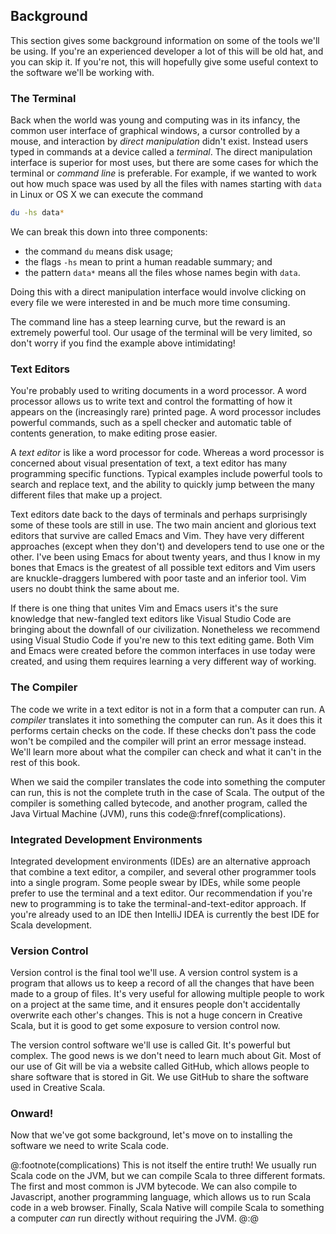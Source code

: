 ## Background

This section gives some background information on some of the tools we'll be using.
If you're an experienced developer a lot of this will be old hat, and you can skip it.
If you're not, this will hopefully give some useful context to the software we'll be working with.



### The Terminal

Back when the world was young and computing was in its infancy, the common user interface of graphical windows, a cursor controlled by a mouse, and interaction by *direct manipulation* didn't exist.
Instead users typed in commands at a device called a *terminal*.
The direct manipulation interface is superior for most uses, but there are some cases for which the terminal or *command line* is preferable.
For example, if we wanted to work out how much space was used by all the files with names starting with `data` in Linux or OS X we can execute the command

```bash
du -hs data*
```

We can break this down into three components:

- the command `du` means disk usage;
- the flags `-hs` mean to print a human readable summary; and
- the pattern `data*` means all the files whose names begin with `data`.

Doing this with a direct manipulation interface would involve clicking on every file we were interested in and be much more time consuming.

The command line has a steep learning curve, but the reward is an extremely powerful tool.
Our usage of the terminal will be very limited, so don't worry if you find the example above intimidating!


### Text Editors

You're probably used to writing documents in a word processor.
A word processor allows us to write text and control the formatting of how it appears on the (increasingly rare) printed page.
A word processor includes powerful commands, such as a spell checker and automatic table of contents generation, to make editing prose easier.

A *text editor* is like a word processor for code.
Whereas a word processor is concerned about visual presentation of text, a text editor has many programming specific functions.
Typical examples include powerful tools to search and replace text, and the ability to quickly jump between the many different files that make up a project.

Text editors date back to the days of terminals and perhaps surprisingly some of these tools are still in use.
The two main ancient and glorious text editors that survive are called Emacs and Vim.
They have very different approaches (except when they don't) and developers tend to use one or the other.
I've been using Emacs for about twenty years, and thus I know in my bones that Emacs is the greatest of all possible text editors and Vim users are knuckle-draggers lumbered with poor taste and an inferior tool.
Vim users no doubt think the same about me.

If there is one thing that unites Vim and Emacs users it's the sure knowledge that new-fangled text editors like Visual Studio Code are bringing about the downfall of our civilization.
Nonetheless we recommend using Visual Studio Code if you're new to this text editing game.
Both Vim and Emacs were created before the common interfaces in use today were created, and using them requires learning a very different way of working.


### The Compiler

The code we write in a text editor is not in a form that a computer can run.
A *compiler* translates it into something the computer can run.
As it does this it performs certain checks on the code.
If these checks don't pass the code won't be compiled and the compiler will print an error message instead.
We'll learn more about what the compiler can check and what it can't in the rest of this book.

When we said the compiler translates the code into something the computer can run, this is not the complete truth in the case of Scala.
The output of the compiler is something called bytecode, and another program, called the Java Virtual Machine (JVM), runs this code@:fnref(complications).

### Integrated Development Environments

Integrated development environments (IDEs) are an alternative approach that combine a text editor, a compiler, and several other programmer tools into a single program.
Some people swear by IDEs, while some people prefer to use the terminal and a text editor.
Our recommendation if you're new to programming is to take the terminal-and-text-editor approach.
If you're already used to an IDE then IntelliJ IDEA is currently the best IDE for Scala development.


### Version Control

Version control is the final tool we'll use.
A version control system is a program that allows us to keep a record of all the changes that have been made to a group of files.
It's very useful for allowing multiple people to work on a project at the same time, and it ensures people don't accidentally overwrite each other's changes.
This is not a huge concern in Creative Scala, but it is good to get some exposure to version control now.

The version control software we'll use is called Git.
It's powerful but complex.
The good news is we don't need to learn much about Git.
Most of our use of Git will be via a website called GitHub, which allows people to share software that is stored in Git.
We use GitHub to share the software used in Creative Scala.


### Onward!

Now that we've got some background, let's move on to installing the software we need to write Scala code.


@:footnote(complications)
This is not itself the entire truth! We usually run Scala code on the JVM, but we can compile Scala to three different formats. The first and most common is JVM bytecode. We can also compile to Javascript, another programming language, which allows us to run Scala code in a web browser. Finally, Scala Native will compile Scala to something a computer *can* run directly without requiring the JVM.
@:@